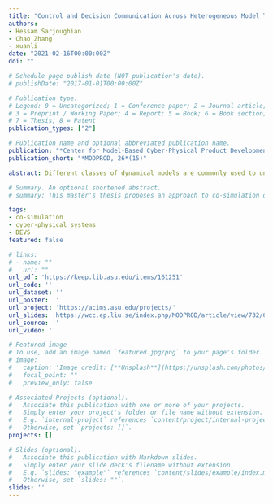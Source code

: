 ```yaml
---
title: "Control and Decision Communication Across Heterogeneous Model Types"
authors:
- Hessam Sarjoughian 
- Chao Zhang
- xuanli
date: "2021-02-16T00:00:00Z"
doi: ""

# Schedule page publish date (NOT publication's date).
# publishDate: "2017-01-01T00:00:00Z"

# Publication type.
# Legend: 0 = Uncategorized; 1 = Conference paper; 2 = Journal article;
# 3 = Preprint / Working Paper; 4 = Report; 5 = Book; 6 = Book section;
# 7 = Thesis; 8 = Patent
publication_types: ["2"]

# Publication name and optional abbreviated publication name.
publication: "*Center for Model-Based Cyber-Physical Product Development, 26*(15)"
publication_short: "*MODPROD, 26*(15)"

abstract: Different classes of dynamical models are commonly used to understand and build mixed computational and physical systems. Cyber-Physical Systems are commonly simulated using hybrid continuous and discrete time modeling methods. As irregular control and decision continue to play more prominent roles due to increasing system complexity, it is useful to make better use of discrete-event modeling. Employing these inherently different classes of modeling theories should lead to higher support for restraining model development and simulation execution complexity. This is because three types of communication can be distinctly formalized for biological, physical, and computational systems. This leads to a more robust use of the simulation protocols and algorithms distinctly suitable for executing continuous, discrete-time, and discrete-event models. The DEVS-Suite and OpenModelica simulators, grounded in the DEVS and Modelica languages and their respective execution engines, are used together with FMI. The DEVS-Suite simulator inherently lends itself to modeling continuous-time event-oriented as well as discrete-time systems. Illustrative examples using Composable Cellular Automata, DEVS, ODE, and PDE are used to illustrate the benefit of modeling varied model structures and behaviors inherent in hybrid systems-of-systems.

# Summary. An optional shortened abstract.
# summary: This master's thesis proposes an approach to co-simulation of DEVS and FMUs for Cyber-Physical systems.

tags:
- co-simulation
- cyber-physical systems
- DEVS
featured: false

# links:
# - name: ""
#   url: ""
url_pdf: 'https://keep.lib.asu.edu/items/161251'
url_code: ''
url_dataset: ''
url_poster: ''
url_project: 'https://acims.asu.edu/projects/'
url_slides: 'https://wcc.ep.liu.se/index.php/MODPROD/article/view/732/651'
url_source: ''
url_video: ''

# Featured image
# To use, add an image named `featured.jpg/png` to your page's folder. 
# image:
#   caption: 'Image credit: [**Unsplash**](https://unsplash.com/photos/jdD8gXaTZsc)'
#   focal_point: ""
#   preview_only: false

# Associated Projects (optional).
#   Associate this publication with one or more of your projects.
#   Simply enter your project's folder or file name without extension.
#   E.g. `internal-project` references `content/project/internal-project/index.md`.
#   Otherwise, set `projects: []`.
projects: []

# Slides (optional).
#   Associate this publication with Markdown slides.
#   Simply enter your slide deck's filename without extension.
#   E.g. `slides: "example"` references `content/slides/example/index.md`.
#   Otherwise, set `slides: ""`.
slides: ''
---
```




<!-- Supplementary notes can be added here, including [code, math, and images](https://wowchemy.com/docs/writing-markdown-latex/). -->
